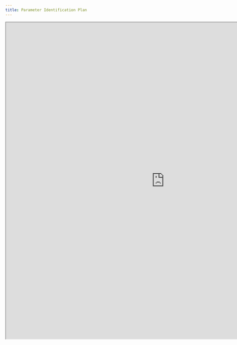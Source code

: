 ```yaml
---
title: Parameter Identification Plan
---
```


<iframe width="1000" height="1000px" src="https://docs.google.com/document/d/e/2PACX-1vQd6sovoeMjohA3HZU0kJzIyv2ADCWSZnVv-nw1PpLOoJ5r5gUiKhKQQNvt6Ga4J6H74FGbfkGPXI9Q/pub?embedded=true"></iframe>
